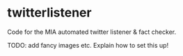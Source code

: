 # twitterlistener
Code for the MIA automated twitter listener & fact checker.

TODO: add fancy images etc. Explain how to set this up!